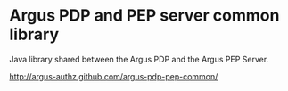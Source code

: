 Argus PDP and PEP server common library
=======================================

Java library shared between the Argus PDP and the Argus PEP Server.

http://argus-authz.github.com/argus-pdp-pep-common/

